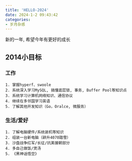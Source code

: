 ```yaml
---
title: 'HELLO-2024'
date: 2024-1-2 09:43:42
categories: 
- 岁月杂感
---
```




新的一年, 希望今年有更好的成长



<!--more-->



## 2014小目标

### 工作

```
1. 掌握hyperf、swoole
2. 系统深入学习MySQL, 搞懂底层锁, 事务, Buffer Pool等知识点
3. 系统学习计算机网络知识、通信协议
4. 继续在多邻国学习英语
5. 了解其他开发知识（Go，Oralce, 微服务）
```



### 生活/爱好

```
1. 了解电脑硬件/系统装机等知识
2. 组装一台新电脑（耕升4070踏雪）
3. 沙盘战争红军/长征/抗美援朝部分
4. 多自己做饭/煲汤
5. 《黑神话悟空》
```

